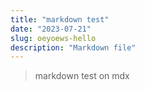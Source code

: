 ```yaml
---
title: "markdown test"
date: "2023-07-21"
slug: oeyoews-hello
description: "Markdown file"
---
```


> markdown test on mdx
